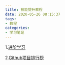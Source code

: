```yaml
---
title: 技能提升教程
date: 2020-05-26 08:15:37
tags:
- 教程
categories:
- 学习笔记
---
```

1.[进阶学习](https://www.githubs.cn/awesome)

2.[Github项目排行榜](https://www.githubs.cn/top)

